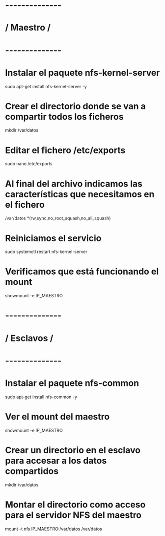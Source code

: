 # --------------
# /  Maestro   /
# --------------

# Instalar el paquete nfs-kernel-server
sudo apt-get install nfs-kernel-server -y

# Crear el directorio donde se van a compartir todos los ficheros
mkdir /var/datos

# Editar el fichero /etc/exports
sudo nano /etc/exports

# Al final del archivo indicamos las características que necesitamos en el fichero
/var/datos *(rw,sync,no_root_squash,no_all_squash)

# Reiniciamos el servicio
sudo systemctl restart nfs-kernel-server

# Verificamos que está funcionando el mount
showmount -e IP_MAESTRO

# --------------
# /  Esclavos  /

# --------------

# Instalar el paquete nfs-common
sudo apt-get install nfs-common -y

# Ver el mount del maestro
showmount -e IP_MAESTRO

# Crear un directorio en el esclavo para accesar a los datos compartidos
mkdir /var/datos

# Montar el directorio como acceso para el servidor NFS del maestro
mount -t nfs IP_MAESTRO:/var/datos /var/datos